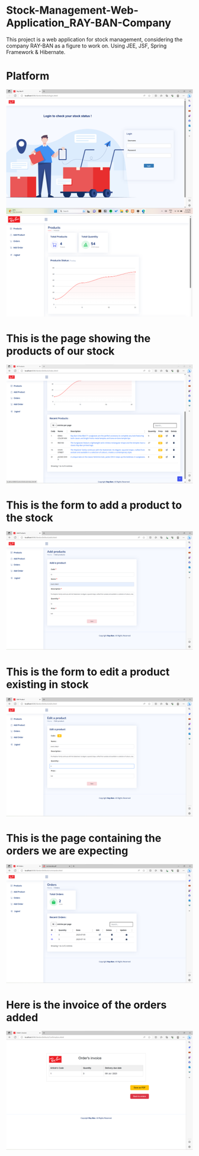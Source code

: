 # Stock-Management-Web-Application_RAY-BAN-Company
 This project is a web application for stock management, considering the company RAY-BAN as a figure to work on. Using JEE, JSF, Spring Framework & Hibernate.
# Platform 
<img src="interface/login.png">
<img src="interface/home.png">


# This is the page showing the products of our stock
<img src="interface/products.png">

# This is the form to add a product to the stock
<img src="interface/addpro.png">

# This is the form to edit a product existing in stock 
<img src="interface/edit.png">

# This is the page containing the orders we are expecting 
<img src="interface/orders.png">

# Here is the invoice of the orders added 
<img src="interface/invoice.png">







